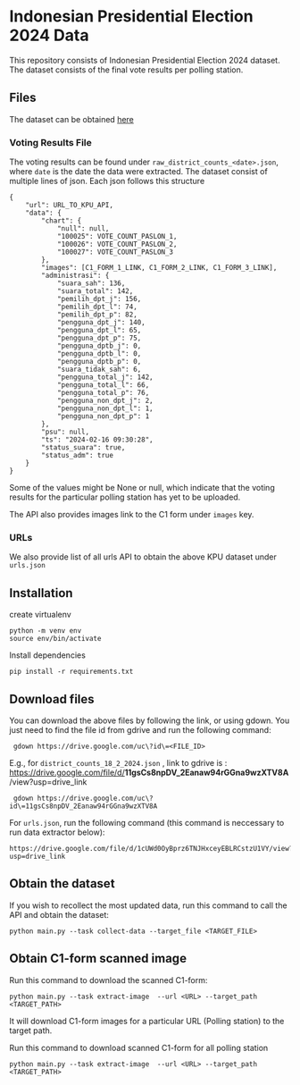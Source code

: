 # Indonesian Presidential Election 2024 Data

This repository consists of Indonesian Presidential Election 2024 dataset. The dataset consists of the final vote results per polling station.

## Files

The dataset can be obtained [here](https://drive.google.com/drive/folders/1rf9uyAhKSJSwMmq4nWY4M3xI0rdDWEAP?usp=sharing)

### Voting Results File
The voting results can be found under `raw_district_counts_<date>.json`, where `date` is the date the data were extracted.
The dataset consist of multiple lines of json. Each json follows this structure
```
{
	"url": URL_TO_KPU_API, 
	"data": {
		"chart": {
			"null": null,
			"100025": VOTE_COUNT_PASLON_1,
			"100026": VOTE_COUNT_PASLON_2,
			"100027": VOTE_COUNT_PASLON_3
		}, 
		"images": [C1_FORM_1_LINK, C1_FORM_2_LINK, C1_FORM_3_LINK], 
		"administrasi": {
			"suara_sah": 136,
			"suara_total": 142,
			"pemilih_dpt_j": 156,
			"pemilih_dpt_l": 74,
			"pemilih_dpt_p": 82,
			"pengguna_dpt_j": 140,
			"pengguna_dpt_l": 65,
			"pengguna_dpt_p": 75,
			"pengguna_dptb_j": 0,
			"pengguna_dptb_l": 0,
			"pengguna_dptb_p": 0,
			"suara_tidak_sah": 6,
			"pengguna_total_j": 142,
			"pengguna_total_l": 66,
			"pengguna_total_p": 76,
			"pengguna_non_dpt_j": 2, 
			"pengguna_non_dpt_l": 1, 
			"pengguna_non_dpt_p": 1
		}, 
		"psu": null, 
		"ts": "2024-02-16 09:30:28", 
		"status_suara": true, 
		"status_adm": true
	}
}
```
Some of the values might be None or null, which indicate that the voting results for the particular polling station has yet to be uploaded.

The API also provides images link to the C1 form under `images` key.

### URLs
We also provide list of all urls API to obtain the above KPU dataset under `urls.json`

## Installation
create virtualenv
```
python -m venv env
source env/bin/activate
```
Install dependencies
```
pip install -r requirements.txt
```

## Download files
You can download the above files by following the link, or using gdown.
You just need to find the file id from gdrive and run the following command:
```
 gdown https://drive.google.com/uc\?id\=<FILE_ID>
```
E.g., for `district_counts_18_2_2024.json` , link to gdrive is : https://drive.google.com/file/d/<b>11gsCs8npDV_2Eanaw94rGGna9wzXTV8A</b>/view?usp=drive_link
```
 gdown https://drive.google.com/uc\?id\=11gsCs8npDV_2Eanaw94rGGna9wzXTV8A
```
For `urls.json`, run the following command (this command is neccessary to run data extractor below):
```
https://drive.google.com/file/d/1cUWd0OyBprz6TNJHxceyEBLRCstzU1VY/view?usp=drive_link
```

## Obtain the dataset
If you wish to recollect the most updated data, run this command to call the API and obtain the dataset:
```
python main.py --task collect-data --target_file <TARGET_FILE>
```


## Obtain C1-form scanned image

Run this command to download the scanned C1-form:
```
python main.py --task extract-image  --url <URL> --target_path <TARGET_PATH> 
```
It will download C1-form images for a particular URL (Polling station) to the target path.

Run this command to download scanned C1-form for all polling station

```
python main.py --task extract-image  --url <URL> --target_path <TARGET_PATH> 
```
